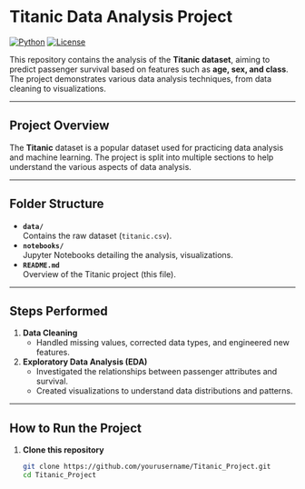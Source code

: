 # Titanic Data Analysis Project

[![Python](https://img.shields.io/badge/Python-3.8%2B-blue.svg)](https://www.python.org/)
[![License](https://img.shields.io/badge/License-MIT-green.svg)](LICENSE)

This repository contains the analysis of the **Titanic dataset**, aiming to predict passenger survival based on features such as **age, sex, and class**. The project demonstrates various data analysis techniques, from data cleaning to visualizations.

---

## Project Overview

The **Titanic** dataset is a popular dataset used for practicing data analysis and machine learning. The project is split into multiple sections to help understand the various aspects of data analysis.

---

## Folder Structure

- **`data/`**  
  Contains the raw dataset (`titanic.csv`).
- **`notebooks/`**  
  Jupyter Notebooks detailing the analysis, visualizations.
- **`README.md`**  
  Overview of the Titanic project (this file).

---

## Steps Performed

1. **Data Cleaning**  
   - Handled missing values, corrected data types, and engineered new features.
2. **Exploratory Data Analysis (EDA)**  
   - Investigated the relationships between passenger attributes and survival.
   - Created visualizations to understand data distributions and patterns.


---

## How to Run the Project

1. **Clone this repository**  
   ```bash
   git clone https://github.com/yourusername/Titanic_Project.git
   cd Titanic_Project

